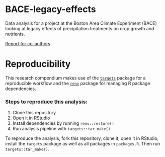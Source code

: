 # BACE-legacy-effects

<!-- badges: start -->

<!-- badges: end -->

Data analysis for a project at the Boston Area Climate Experiment (BACE) looking at legacy effects of precipitation treatments on crop growth and nutrients.

[Report for co-authors](https://aariq.github.io/BACE-legacy-effects/)

# Reproducibility

This research compendium makes use of the [`targets`](https://books.ropensci.org/targets/) package for a reproducible workflow and the [`renv`](https://rstudio.github.io/renv/articles/renv.html) package for managing R package dependencies.

### Steps to reproduce this analysis:

1. Clone this repository
2. Open it in RStudio
3. Install dependencies by running `renv::restore()`
4. Run analysis pipeline with `targets::tar_make()`

To reproduce the analysis, fork this repository, clone it, open it in RStudio, install the `targets` package as well as all packages in `packages.R`. Then run `targets::tar_make()`.